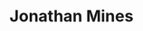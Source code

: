 ---
templateKey: index-page
title: Jonathan Mines
image: /img/profile.jpg
heading: Jonathan Mines
blurb: Full Stack Web Developer with a passion for building a more precise,
  efficient, and connected world. With a background in the Food Industry
  specializing in Distribution, Marketing and Sales, I discovered coding while
  constantly searching for tech-based solutions to business problems. With
  experience in Ruby on Rails, Javascript, React.js and Redux I hope to bring
  this problem solving approach to companies trying to build a better world.
projects:
  - title: New Project
    image: /img/img_20191210_201428.jpg
    url: https://www.minesja.com/
    github: https://github.com/MinesJA
    description: This is teh description
---